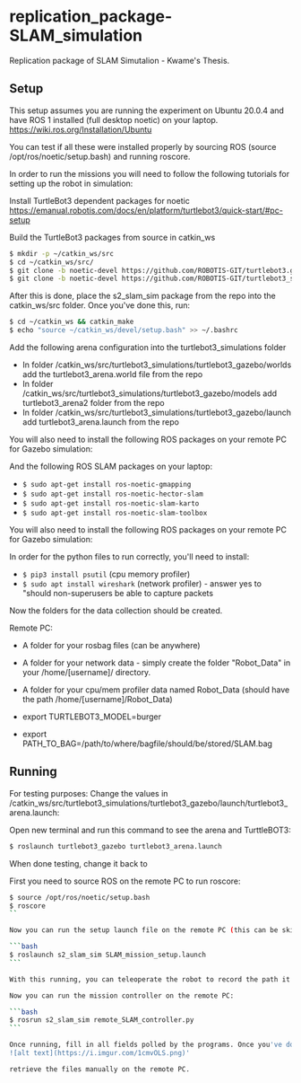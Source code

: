 # replication_package-SLAM_simulation

Replication package of SLAM Simutalion - Kwame's Thesis.

## Setup

This setup assumes you are running the experiment on Ubuntu 20.0.4 and have ROS 1 installed (full desktop noetic) on your laptop.
https://wiki.ros.org/Installation/Ubuntu

You can test if all these were installed properly by sourcing ROS (source /opt/ros/noetic/setup.bash) and running roscore.

In order to run the missions you will need to follow the following tutorials for setting up the robot in simulation:

<!-- You can test if all these were installed properly by sourcing ROS (source /opt/ros/noetic/setup.bash), running roscore, running bringup on the robot, and then running the teleoperation node from your computer as per this tutorial: https://emanual.robotis.com/docs/en/platform/turtlebot3/basic_operation/ -->

Install TurtleBot3 dependent packages for noetic
https://emanual.robotis.com/docs/en/platform/turtlebot3/quick-start/#pc-setup

Build the TurtleBot3 packages from source in catkin_ws <br/>

```bash
$ mkdir -p ~/catkin_ws/src
$ cd ~/catkin_ws/src/
$ git clone -b noetic-devel https://github.com/ROBOTIS-GIT/turtlebot3.git
$ git clone -b noetic-devel https://github.com/ROBOTIS-GIT/turtlebot3_simulations
```

After this is done, place the s2_slam_sim package from the repo into the catkin_ws/src folder. Once you've done this, run:

```bash
$ cd ~/catkin_ws && catkin_make
$ echo "source ~/catkin_ws/devel/setup.bash" >> ~/.bashrc
```

Add the following arena configuration into the turtlebot3_simulations folder

- In folder /catkin_ws/src/turtlebot3_simulations/turtlebot3_gazebo/worlds add the turtlebot3_arena.world file from the repo
- In folder /catkin_ws/src/turtlebot3_simulations/turtlebot3_gazebo/models add turtlebot3_arena2 folder from the repo
- In folder /catkin_ws/src/turtlebot3_simulations/turtlebot3_gazebo/launch add turtlebot3_arena.launch from the repo

You will also need to install the following ROS packages on your remote PC for Gazebo simulation:

And the following ROS SLAM packages on your laptop:

- `$ sudo apt-get install ros-noetic-gmapping`
- `$ sudo apt-get install ros-noetic-hector-slam`
- `$ sudo apt-get install ros-noetic-slam-karto`
- `$ sudo apt-get install ros-noetic-slam-toolbox`

You will also need to install the following ROS packages on your remote PC for Gazebo simulation:

In order for the python files to run correctly, you'll need to install:

- `$ pip3 install psutil` (cpu memory profiler)
- `$ sudo apt install wireshark` (network profiler) - answer yes to "should non-superusers be able to capture packets

Now the folders for the data collection should be created.

Remote PC:

- A folder for your rosbag files (can be anywhere)
- A folder for your network data - simply create the folder "Robot_Data" in your /home/[username]/ directory.
- A folder for your cpu/mem profiler data named Robot_Data (should have the path /home/[username]/Robot_Data)

- export TURTLEBOT3_MODEL=burger
- export PATH_TO_BAG=/path/to/where/bagfile/should/be/stored/SLAM.bag

## Running

For testing purposes:
Change the values in /catkin_ws/src/turtlebot3_simulations/turtlebot3_gazebo/launch/turtlebot3_arena.launch:
<arg name="gui" value="true"/>
<arg name="headless" value="false"/>

Open new terminal and run this command to see the arena and TurttleBOT3: <br/>

```bash
$ roslaunch turtlebot3_gazebo turtlebot3_arena.launch
```

When done testing, change it back to
<arg name="gui" value=“false”/>
<arg name="headless" value=“true”/>

First you need to source ROS on the remote PC to run roscore: <br/>

````bash
$ source /opt/ros/noetic/setup.bash
$ roscore
``

Now you can run the setup launch file on the remote PC (this can be skipped for replication):

```bash
$ roslaunch s2_slam_sim SLAM_mission_setup.launch
```

With this running, you can teleoperate the robot to record the path it will take. Once the map on RVIZ is complete, you can kill the running nodes on the remote PC to stop recording to the bag file.

Now you can run the mission controller on the remote PC:

```bash
$ rosrun s2_slam_sim remote_SLAM_controller.py
```

Once running, fill in all fields polled by the programs. Once you've done this, terminal should say "Press enter key to begin mission 1" <br/>
![alt text](https://i.imgur.com/1cmvOLS.png)'

retrieve the files manually on the remote PC.
````

